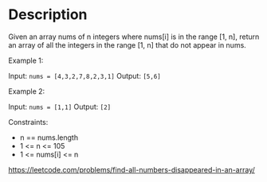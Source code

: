 # Description

Given an array nums of n integers where nums[i] is in the range [1, n], return an array of all the integers in the range [1, n] that do not appear in nums.

 

Example 1:

Input: `nums = [4,3,2,7,8,2,3,1]`
Output: `[5,6]`

Example 2:

Input: `nums = [1,1]`
Output: `[2]`

Constraints:

- n == nums.length
- 1 <= n <= 105
- 1 <= nums[i] <= n

https://leetcode.com/problems/find-all-numbers-disappeared-in-an-array/